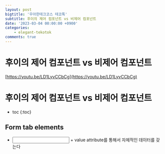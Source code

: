 ```yaml
---
layout: post
bigtitle: '우아한테크코스 테코톡'
subtitle: 후이의 제어 컴포넌트 vs 비제어 컴포넌트
date: '2023-03-04 00:00:00 +0900'
categories:
    - elegant-tekotok
comments: true
---
```


# 후이의 제어 컴포넌트 vs 비제어 컴포넌트
[https://youtu.be/LD1LyvCCbCg](https://youtu.be/LD1LyvCCbCg)

# 후이의 제어 컴포넌트 vs 비제어 컴포넌트
* toc
{:toc}

## Form tab elements
+ <input type = 'text' />
  + value attribute를 통해서 자체적인 데이터를 갖는다

